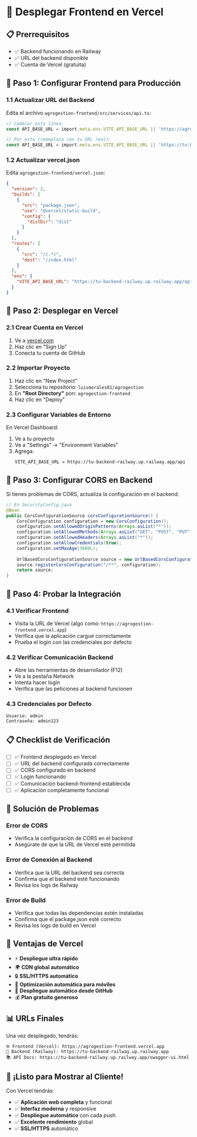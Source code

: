 # 🚀 Desplegar Frontend en Vercel

## 📋 **Prerrequisitos**

- ✅ Backend funcionando en Railway
- ✅ URL del backend disponible
- ✅ Cuenta de Vercel (gratuita)

## 🔧 **Paso 1: Configurar Frontend para Producción**

### **1.1 Actualizar URL del Backend**

Edita el archivo `agrogestion-frontend/src/services/api.ts`:

```typescript
// Cambiar esta línea:
const API_BASE_URL = import.meta.env.VITE_API_BASE_URL || 'https://agrocloud-backend-production-xxxx.up.railway.app/api';

// Por esta (reemplaza con tu URL real):
const API_BASE_URL = import.meta.env.VITE_API_BASE_URL || 'https://tu-backend-railway.up.railway.app/api';
```

### **1.2 Actualizar vercel.json**

Edita `agrogestion-frontend/vercel.json`:

```json
{
  "version": 2,
  "builds": [
    {
      "src": "package.json",
      "use": "@vercel/static-build",
      "config": {
        "distDir": "dist"
      }
    }
  ],
  "routes": [
    {
      "src": "/(.*)",
      "dest": "/index.html"
    }
  ],
  "env": {
    "VITE_API_BASE_URL": "https://tu-backend-railway.up.railway.app/api"
  }
}
```

## 🚀 **Paso 2: Desplegar en Vercel**

### **2.1 Crear Cuenta en Vercel**

1. Ve a [vercel.com](https://vercel.com)
2. Haz clic en "Sign Up"
3. Conecta tu cuenta de GitHub

### **2.2 Importar Proyecto**

1. Haz clic en "New Project"
2. Selecciona tu repositorio: `luismorales81/agrogestion`
3. En **"Root Directory"** pon: `agrogestion-frontend`
4. Haz clic en "Deploy"

### **2.3 Configurar Variables de Entorno**

En Vercel Dashboard:
1. Ve a tu proyecto
2. Ve a "Settings" → "Environment Variables"
3. Agrega:
   ```
   VITE_API_BASE_URL = https://tu-backend-railway.up.railway.app/api
   ```

## 🔗 **Paso 3: Configurar CORS en Backend**

Si tienes problemas de CORS, actualiza la configuración en el backend:

```java
// En SecurityConfig.java
@Bean
public CorsConfigurationSource corsConfigurationSource() {
    CorsConfiguration configuration = new CorsConfiguration();
    configuration.setAllowedOriginPatterns(Arrays.asList("*"));
    configuration.setAllowedMethods(Arrays.asList("GET", "POST", "PUT", "DELETE", "OPTIONS"));
    configuration.setAllowedHeaders(Arrays.asList("*"));
    configuration.setAllowCredentials(true);
    configuration.setMaxAge(3600L);
    
    UrlBasedCorsConfigurationSource source = new UrlBasedCorsConfigurationSource();
    source.registerCorsConfiguration("/**", configuration);
    return source;
}
```

## 🧪 **Paso 4: Probar la Integración**

### **4.1 Verificar Frontend**
- Visita la URL de Vercel (algo como: `https://agrogestion-frontend.vercel.app`)
- Verifica que la aplicación cargue correctamente
- Prueba el login con las credenciales por defecto

### **4.2 Verificar Comunicación Backend**
- Abre las herramientas de desarrollador (F12)
- Ve a la pestaña Network
- Intenta hacer login
- Verifica que las peticiones al backend funcionen

### **4.3 Credenciales por Defecto**
```
Usuario: admin
Contraseña: admin123
```

## 📋 **Checklist de Verificación**

- [ ] ✅ Frontend desplegado en Vercel
- [ ] ✅ URL del backend configurada correctamente
- [ ] ✅ CORS configurado en backend
- [ ] ✅ Login funcionando
- [ ] ✅ Comunicación backend-frontend establecida
- [ ] ✅ Aplicación completamente funcional

## 🔧 **Solución de Problemas**

### **Error de CORS**
- Verifica la configuración de CORS en el backend
- Asegúrate de que la URL de Vercel esté permitida

### **Error de Conexión al Backend**
- Verifica que la URL del backend sea correcta
- Confirma que el backend esté funcionando
- Revisa los logs de Railway

### **Error de Build**
- Verifica que todas las dependencias estén instaladas
- Confirma que el package.json esté correcto
- Revisa los logs de build en Vercel

## 🎯 **Ventajas de Vercel**

- ⚡ **Despliegue ultra rápido**
- 🌍 **CDN global automático**
- 🔒 **SSL/HTTPS automático**
- 📱 **Optimización automática para móviles**
- 🔄 **Despliegue automático desde GitHub**
- 💰 **Plan gratuito generoso**

## 📊 **URLs Finales**

Una vez desplegado, tendrás:

```
🌐 Frontend (Vercel): https://agrogestion-frontend.vercel.app
🔧 Backend (Railway): https://tu-backend-railway.up.railway.app
📚 API Docs: https://tu-backend-railway.up.railway.app/swagger-ui.html
```

## 🎉 **¡Listo para Mostrar al Cliente!**

Con Vercel tendrás:
- ✅ **Aplicación web completa** y funcional
- ✅ **Interfaz moderna** y responsive
- ✅ **Despliegue automático** con cada push
- ✅ **Excelente rendimiento** global
- ✅ **SSL/HTTPS** automático
